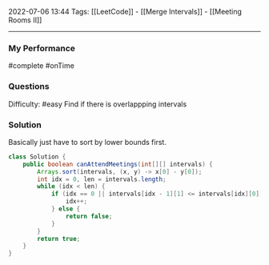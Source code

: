 2022-07-06 13:44
Tags: [[LeetCode]] - [[Merge Intervals]] - [[Meeting Rooms II]]
- - - - - - - - - - - - - - - - - - - - - - - - - - - - -   
### My Performance
#complete #onTime 

### Questions
Difficulty: #easy
Find if there is overlappping intervals

### Solution

Basically just have to sort by lower bounds first.

```Java
class Solution {
    public boolean canAttendMeetings(int[][] intervals) {
        Arrays.sort(intervals, (x, y) -> x[0] - y[0]);
        int idx = 0, len = intervals.length;
        while (idx < len) {
            if (idx == 0 || intervals[idx - 1][1] <= intervals[idx][0]) {
                idx++;
            } else {
                return false;
            }
        }
        return true;
    }
}
```